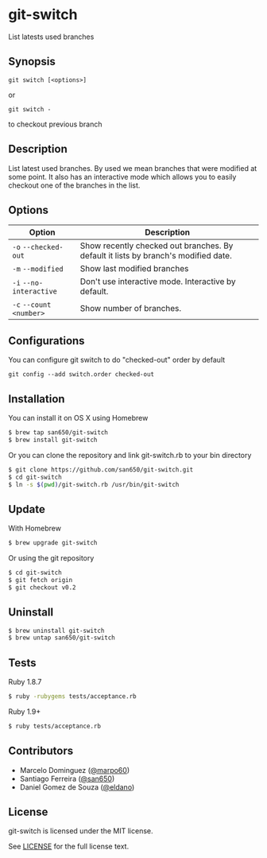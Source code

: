 # git-switch

List latests used branches

## Synopsis

```
git switch [<options>]
```

or

```
git switch -
```

to checkout previous branch

## Description

List latest used branches. By used we mean branches that were modified at some point.
It also has an interactive mode which allows you to easily checkout one
of the branches in the list.

## Options

| Option                  | Description                     |
|-------------------------|---------------------------------|
| `-o` `--checked-out`    | Show recently checked out branches. By default it lists by branch's modified date. |
| `-m` `--modified`       | Show last modified branches |
| `-i` `--no-interactive` | Don't use interactive mode. Interactive by default. |
| `-c` `--count <number>` | Show number of branches. |

## Configurations

You can configure git switch to do "checked-out" order by default

```
git config --add switch.order checked-out
```

## Installation

You can install it on OS X using Homebrew

```sh
$ brew tap san650/git-switch
$ brew install git-switch
```

Or you can clone the repository and link git-switch.rb to your bin directory

```sh
$ git clone https://github.com/san650/git-switch.git
$ cd git-switch
$ ln -s $(pwd)/git-switch.rb /usr/bin/git-switch
```

## Update

With Homebrew

```sh
$ brew upgrade git-switch
```

Or using the git repository

```sh
$ cd git-switch
$ git fetch origin
$ git checkout v0.2
```

## Uninstall

```sh
$ brew uninstall git-switch
$ brew untap san650/git-switch
```

## Tests

Ruby 1.8.7

```sh
$ ruby -rubygems tests/acceptance.rb
```

Ruby 1.9+

```sh
$ ruby tests/acceptance.rb
```

## Contributors

* Marcelo Dominguez ([@marpo60](http://github.com/marpo60))
* Santiago Ferreira ([@san650](http://github.com/san650))
* Daniel Gomez de Souza ([@eldano](http://github.com/eldano))

## License

git-switch is licensed under the MIT license.

See [LICENSE](https://raw.githubusercontent.com/san650/git-switch/master/LICENSE) for the full license text.
